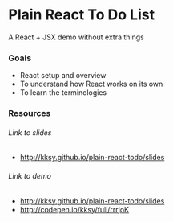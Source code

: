 # Plain React To Do List

A React + JSX demo without extra things

### Goals
+ React setup and overview
+ To understand how React works on its own
+ To learn the terminologies

### Resources

###### Link to slides
+ http://kksy.github.io/plain-react-todo/slides

###### Link to demo
+ http://kksy.github.io/plain-react-todo/slides
+ http://codepen.io/kksy/full/rrrjoK 
